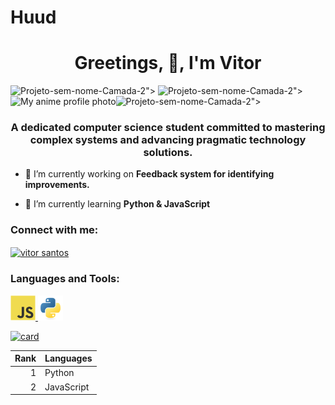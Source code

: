 # Huud

<h1 align="center">Greetings, 👋, I'm Vitor</h1>
<picture>
  <source media="(prefers-color-scheme: dark)" srcset="<a href="https://ibb.co/hJL7YrCf"><img src="https://i.ibb.co/hJL7YrCf/Projeto-sem-nome-Camada-2.png" alt="Projeto-sem-nome-Camada-2" border="0"></a>">
  <source media="(prefers-color-scheme: light)" srcset="<a href="https://ibb.co/hJL7YrCf"><img src="https://i.ibb.co/hJL7YrCf/Projeto-sem-nome-Camada-2.png" alt="Projeto-sem-nome-Camada-2" border="0"></a>">
  <img alt="My anime profile photo" src="<a href="https://ibb.co/hJL7YrCf"><img src="https://i.ibb.co/hJL7YrCf/Projeto-sem-nome-Camada-2.png" alt="Projeto-sem-nome-Camada-2" border="0"></a>">
</picture>
<h3 align="center">A dedicated computer science student committed to mastering complex systems and advancing pragmatic technology solutions.</h3>

- 🔭 I’m currently working on **Feedback system for identifying improvements.**

- 🌱 I’m currently learning **Python & JavaScript**
  
  
<h3 align="left">Connect with me:</h3>
<p align="left">
<a href="https://www.linkedin.com/in/vitor-hugo1234/" target="blank"><img align="center" src="https://raw.githubusercontent.com/rahuldkjain/github-profile-readme-generator/master/src/images/icons/Social/linked-in-alt.svg" alt="vitor santos" height="30" width="40" /></a>
</p>

<h3 align="left">Languages and Tools:</h3>
<p align="left"> <a href="https://developer.mozilla.org/en-US/docs/Web/JavaScript" target="_blank" rel="noreferrer"> <img src="https://raw.githubusercontent.com/devicons/devicon/master/icons/javascript/javascript-original.svg" alt="javascript" width="40" height="40"/> </a> <a href="https://www.python.org" target="_blank" rel="noreferrer"> <img src="https://raw.githubusercontent.com/devicons/devicon/master/icons/python/python-original.svg" alt="python" width="40" height="40"/> </a> </p>

[![card](https://github-readme-stats.vercel.app/api?username=Huud25&theme=dracula&show_icons=true)](https://github.com/anuraghazra/github-readme-stats)

| Rank |  Languages   |
|-----:|---------------|
|     1|  Python             |
|     2|  JavaScript             |

